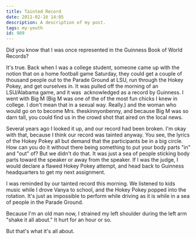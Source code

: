 ```yaml
---
title: Tainted Record
date: 2011-02-16 14:05
description: A description of my post.
tags: my-youth
id: 989
---
```

Did you know that I was once represented in the Guinness Book of World Records?

It's true.  Back when I was a college student, someone came up with the notion that on a home football game Saturday, they could get a couple of thousand people out to the Parade Ground at LSU, run through the Hokey Pokey, and get ourselves in.  It was pulled off the morning of an LSU/Alabama game, and it was<span class="spanEndPreview">&nbsp;</span> acknowledged as a record by Guinness.  I went with Big M (Big M was one of the of the most fun chicks I knew in college.  I don't mean that in a sexual way.  Really.) and the woman who would go on to become Mrs. theskinnyonbenny, and because Big M was so darn tall, you could find us in the crowd shot that aired on the local news.

Several years ago I looked it up, and our record had been broken.  I'm okay with that, because I think our record was tainted anyway.  You see, the lyrics of the Hokey Pokey all but demand that the participants be in a big circle.  How can you do it without there being something to put your body parts "in" and "out" of?  But we didn't do that.  It was just a sea of people sticking body parts toward the speaker or away from the speaker.  If I was the judge, I would declare a flawed Hokey Pokey attempt, and head back to Guinness headquarters to get my next assignment.

I was reminded by our tainted record this morning.  We listened to kids music while I drove Vanya to school, and the Hokey Pokey popped into the rotation.  It's just as impossible to perform while driving as it is while in a sea of people in the Parade Ground.

Because I'm an old man now, I strained my left shoulder during the left arm "shake it all about."  It hurt for an hour or so.

But that's what it's all about.